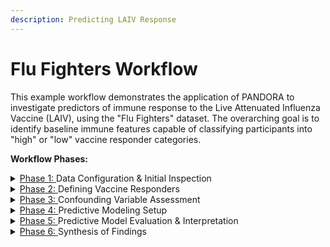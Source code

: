 ```yaml
---
description: Predicting LAIV Response
---
```


# Flu Fighters Workflow

This example workflow demonstrates the application of PANDORA to investigate predictors of immune response to the Live Attenuated Influenza Vaccine (LAIV), using the "Flu Fighters" dataset. The overarching goal is to identify baseline immune features capable of classifying participants into "high" or "low" vaccine responder categories.

**Workflow Phases:**

<details>

<summary><a href="./#phase-1-data-configuration">Phase 1: </a>Data Configuration &#x26; Initial Inspection</summary>

**Objective:** To prepare the dataset for analysis by uploading it into PANDORA, examining its structure, identifying missing data patterns, and visualizing initial variable distributions and correlations.

**PANDORA Tools Utilized:** [Workspace](https://app.gitbook.com/s/9LdC62ZpkxqvCBTPwVZU/general/workspace), [Data Overview](https://app.gitbook.com/s/9LdC62ZpkxqvCBTPwVZU/data-analysis/discovery/data-overview), [Correlation](https://app.gitbook.com/s/9LdC62ZpkxqvCBTPwVZU/data-analysis/discovery/correlation).

**Outcome:** A foundational understanding of the dataset's characteristics and quality.

</details>

<details>

<summary><a href="./#phase-2-define-responders">Phase 2: </a>Defining Vaccine Responders</summary>

**Objective:** To categorize participants into distinct immune response groups (e.g., "high" vs. "low" responders) based on post-vaccination outcome variables. This establishes the target variable for subsequent predictive modeling.

**PANDORA Tools/Methods Utilized:** [t-SNE Analysis](https://app.gitbook.com/s/9LdC62ZpkxqvCBTPwVZU/data-analysis/discovery/t-sne-analysis) (for data-driven clustering) or manual definition based on external biological thresholds.

**Outcome:** A new 'ResponderStatus' variable classifying each participant.

</details>

<details>

<summary><a href="./#phase-3-confounding-check">Phase 3: </a>Confounding Variable Assessment</summary>

**Objective:** To evaluate whether potential confounding variables (e.g., age, sex, study year) are differentially distributed across the defined responder groups, which could bias downstream analyses.

**PANDORA Tools Utilized:** t-SNE Analysis (visualizing group distributions).

**Outcome:** Assessment of potential confounding to ensure the robustness of predictive findings.

</details>

<details>

<summary><a href="./#phase-4-predictive-modeling">Phase 4: </a>Predictive Modeling Setup</summary>

**Objective:** To configure and initiate machine learning models within PANDORA, using baseline immune measurements as predictors for the 'ResponderStatus' outcome defined in Phase 2.

**PANDORA Tools Utilized:** [Predictive (SIMON interface).](https://app.gitbook.com/s/9LdC62ZpkxqvCBTPwVZU/data-analysis/predictive#id-1.-simon-machine-learning)

**Outcome:** Trained predictive models ready for evaluation.

</details>

<details>

<summary><a href="./#phase-5-predictive-results">Phase 5: </a>Predictive Model Evaluation &#x26; Interpretation</summary>

**Objective:** To rigorously assess the performance of the trained models using appropriate metrics (e.g., AUC) and to identify the most influential baseline features driving the predictions using explainable AI techniques.

**PANDORA Tools Utilized:** [Predictive ](https://app.gitbook.com/s/9LdC62ZpkxqvCBTPwVZU/data-analysis/predictive/exploration)(Exploration: Metrics, ROC Curve Analysis, Variable Importance, Model Interpretation).

**Outcome:** Identification of the optimal predictive model(s) and key predictive biomarkers.

</details>

<details>

<summary><a href="./#phase-6-synthesize-findings">Phase 6: </a>Synthesis of Findings</summary>

**Objective:** To consolidate all analytical results, interpret the biological significance of the top predictors, and formulate a comprehensive report on the model's performance and findings.

**PANDORA Tools/External Analysis:** Review of PANDORA outputs, potential pathway enrichment analysis (external), biological literature review etc.

**Outcome:** A complete analytical report with actionable insights.

</details>
